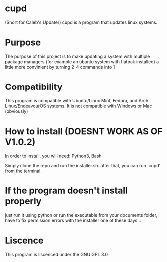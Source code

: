 # cupd
(Short for Caleb's Updater) cupd is a program that updates linux systems.

# Purpose
The purpose of this project is to make updating a system with multiple package managers (for example an ubuntu system with flatpak installed) a little more convinient by turning 2-4 commands into 1

# Compatibility
This program is compatible with Ubuntu/Linux Mint, Fedora, and Arch Linux/EndeavourOS systems.
It is not compatible with Windows or Mac (obviously)

# How to install (DOESNT WORK AS OF V1.0.2)
In order to install, you will need:
Python3,
Bash

Simply clone the repo and run the installer.sh. after that, you can run 'cupd' from the terminal.

# If the program doesn't install properly
just run it using python or run the executable from your documents folder, i have to fix permission errors with the installer one of these days...

# Liscence
This program is liscenced under the GNU GPL 3.0
